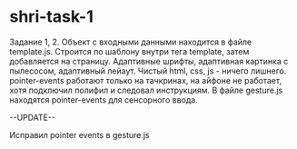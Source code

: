 # shri-task-1
Задание 1, 2.
Объект с входными данными находится в файле template.js.
Строится по шаблону внутри тега template, затем добавляется на страницу.
Адаптивные шрифты, адаптивная картинка с пылесосом, адаптивный лейаут.
Чистый html, css, js - ничего лишнего.
pointer-events работают только на тачкринах, на айфоне не работает, хотя подключил полифил и следовал инструкциям.
В файле gesture.js находятся pointer-events для сенсорного ввода.

--UPDATE--

Исправил pointer events в gesture.js 
